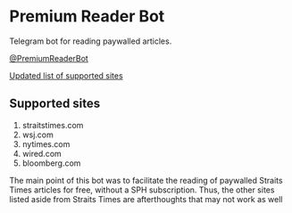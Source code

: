 # Premium Reader Bot
Telegram bot for reading paywalled articles.

[@PremiumReaderBot](https://t.me/PremiumReaderBot)

[Updated list of supported sites](https://github.com/nelsontky/PremiumReaderBot/blob/master/supportedSites.js)

## Supported sites
1. straitstimes.com
1. wsj.com
1. nytimes.com
1. wired.com
1. bloomberg.com

The main point of this bot was to facilitate the reading of paywalled Straits Times articles for free, without a SPH subscription. Thus, the other sites listed aside from Straits Times are afterthoughts that may not work as well
